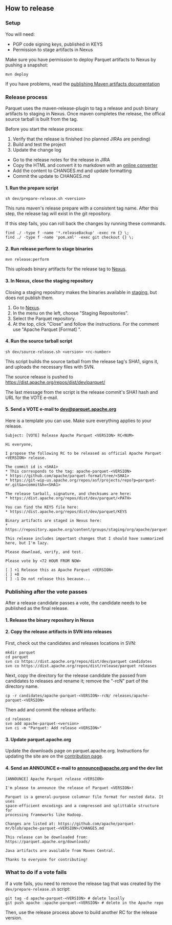
## How to release

### Setup

You will need:
* PGP code signing keys, published in KEYS
* Permission to stage artifacts in Nexus

Make sure you have permission to deploy Parquet artifacts to Nexus by pushing a snapshot:

```
mvn deploy
```

If you have problems, read the [publishing Maven artifacts documentation][publish-maven-docs]

[publish-maven-docs]: https://www.apache.org/dev/publishing-maven-artifacts.html

### Release process

Parquet uses the maven-release-plugin to tag a release and push binary artifacts to staging in Nexus. Once maven completes the release, the offical source tarball is built from the tag.

Before you start the release process:

1. Verify that the release is finished (no planned JIRAs are pending)
2. Build and test the project
3. Update the change log
  * Go to the release notes for the release in JIRA
  * Copy the HTML and convert it to markdown with an [online converter][html-to-md]
  * Add the content to CHANGES.md and update formatting
  * Commit the update to CHANGES.md

[html-to-md]: https://domchristie.github.io/to-markdown/

#### 1. Run the prepare script

```
sh dev/prepare-release.sh <version>
```

This runs maven's release prepare with a consistent tag name. After this step, the release tag will exist in the git repository.

If this step fails, you can roll back the changes by running these commands.

```
find ./ -type f -name '*.releaseBackup' -exec rm {} \;
find ./ -type f -name 'pom.xml' -exec git checkout {} \;
```

#### 2. Run release:perform to stage binaries

```
mvn release:perform
```

This uploads binary artifacts for the release tag to [Nexus][nexus].

#### 3. In Nexus, close the staging repository

Closing a staging repository makes the binaries available in [staging][staging], but does not publish them.

1. Go to [Nexus][nexus].
2. In the menu on the left, choose "Staging Repositories".
3. Select the Parquet repository.
4. At the top, click "Close" and follow the instructions. For the comment use "Apache Parquet [Format] <VERSION> <RC>".

#### 4. Run the source tarball script

```
sh dev/source-release.sh <version> <rc-number>
```

This script builds the source tarball from the release tag's SHA1, signs it, and uploads the necessary files with SVN.

The source release is pushed to https://dist.apache.org/repos/dist/dev/parquet/

The last message from the script is the release commit's SHA1 hash and URL for the VOTE e-mail.

#### 5. Send a VOTE e-mail to dev@parquet.apache.org

Here is a template you can use. Make sure everything applies to your release.

```
Subject: [VOTE] Release Apache Parquet <VERSION> RC<NUM>
```
```
Hi everyone,

I propose the following RC to be released as official Apache Parquet <VERSION> release.

The commit id is <SHA1>
* This corresponds to the tag: apache-parquet-<VERSION>
* https://github.com/apache/parquet-format/tree/<SHA1>
* https://git-wip-us.apache.org/repos/asf/projects/repo?p=parquet-mr.git&a=commit&h=<SHA1>

The release tarball, signature, and checksums are here:
* https://dist.apache.org/repos/dist/dev/parquet/<PATH>

You can find the KEYS file here:
* https://dist.apache.org/repos/dist/dev/parquet/KEYS

Binary artifacts are staged in Nexus here:
* https://repository.apache.org/content/groups/staging/org/apache/parquet/parquet/

This release includes important changes that I should have summarized here, but I'm lazy.

Please download, verify, and test.

Please vote by <72 HOUR FROM NOW>

[ ] +1 Release this as Apache Parquet <VERSION>
[ ] +0
[ ] -1 Do not release this because...

```


[nexus]: https://repository.apache.org/
[staging]: https://repository.apache.org/content/groups/staging/org/apache/parquet/

### Publishing after the vote passes

After a release candidate passes a vote, the candidate needs to be published as the final release.

#### 1. Release the binary repository in Nexus


#### 2. Copy the release artifacts in SVN into releases

First, check out the candidates and releases locations in SVN:

```
mkdir parquet
cd parquet
svn co https://dist.apache.org/repos/dist/dev/parquet candidates
svn co https://dist.apache.org/repos/dist/release/parquet releases
```

Next, copy the directory for the release candidate the passed from candidates to releases and rename it; remove the "-rcN" part of the directory name.

```
cp -r candidates/apache-parquet-<VERSION>-rcN/ releases/apache-parquet-<VERSION>
```

Then add and commit the release artifacts:

```
cd releases
svn add apache-parquet-<version>
svn ci -m "Parquet: Add release <VERSION>"
```

#### 3. Update parquet.apache.org

Update the downloads page on parquet.apache.org.
Instructions for updating the site are on the [contribution page][parquet-site-docs].

[parquet-site-docs]: http://parquet.apache.org/contribute/

#### 4. Send an ANNOUNCE e-mail to announce@apache.org and the dev list

```
[ANNOUNCE] Apache Parquet release <VERSION>
```
```
I'm please to announce the release of Parquet <VERSION>!

Parquet is a general-purpose columnar file format for nested data. It uses
space-efficient encodings and a compressed and splittable structure for
processing frameworks like Hadoop.

Changes are listed at: https://github.com/apache/parquet-mr/blob/apache-parquet-<VERSION>/CHANGES.md

This release can be downloaded from: https://parquet.apache.org/downloads/

Java artifacts are available from Maven Central.

Thanks to everyone for contributing!
```

### What to do if a vote fails

If a vote fails, you need to remove the release tag that was created by the `dev/prepare-release.sh` script:

```
git tag -d apache-parquet-<VERSION> # delete locally
git push apache :apache-parquet-<VERSION> # delete in the Apache repo
```

Then, use the release process above to build another RC for the release version.

